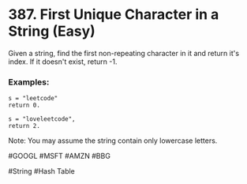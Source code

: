 # 387. First Unique Character in a String (Easy)

Given a string, find the first non-repeating character in it and return it's index. If it doesn't exist, return -1.

### Examples:
```
s = "leetcode"
return 0.

s = "loveleetcode",
return 2.
```

Note: You may assume the string contain only lowercase letters.

#GOOGL #MSFT #AMZN #BBG

#String #Hash Table
